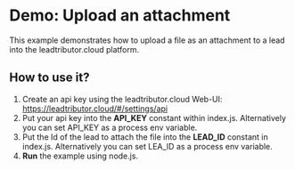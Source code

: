 # Demo: Upload an attachment 
This example demonstrates how to upload a file as an attachment to a lead into the leadtributor.cloud platform.

## How to use it?
1. Create an api key using the leadtributor.cloud Web-UI: https://leadtributor.cloud/#/settings/api
2. Put your api key into the **API_KEY** constant within index.js. Alternatively you can set API_KEY as a process env variable.
3. Put the Id of the lead to attach the file into the **LEAD_ID** constant in index.js. Alternatively you can set LEA_ID as a process env variable.
4. **Run** the example using node.js.